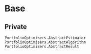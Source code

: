# Base

## Private

```@docs
PortfolioOptimisers.AbstractEstimator
PortfolioOptimisers.AbstractAlgorithm
PortfolioOptimisers.AbstractResult
```
